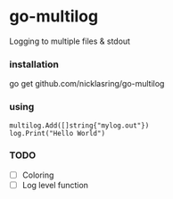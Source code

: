 # go-multilog
Logging to multiple files &amp; stdout

### installation

go get github.com/nicklasring/go-multilog


### using

```shell
multilog.Add([]string{"mylog.out"})
log.Print("Hello World")
```



### TODO

- [ ] Coloring
- [ ] Log level function
